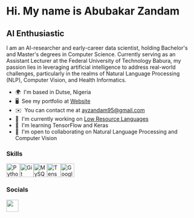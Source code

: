 Hi. My name is Abubakar Zandam
================================

AI Enthusiastic
---------------

I am an AI-researcher and early-career data scientist, holding Bachelor's and Master's degrees in Computer Science. Currently serving as an Assistant Lecturer at the Federal University of Technology Babura, my passion lies in leveraging artificial intelligence to address real-world challenges, particularly in the realms of Natural Language Processing (NLP), Computer Vision, and Health Informatics.

* 🌍  I'm based in Dutse, Nigeria
* 🖥️  See my portfolio at [Website](http://sites.google.com/view/zandamabubakar/)
* ✉️  You can contact me at [ayzandam95@gmail.com](mailto:ayzandam95@gmail.com)
* 🚀  I'm currently working on [Low Resource Languages](http://sites.google.com/view/zandamabubakar/project)
* 🧠  I'm learning TensorFlow and Keras
* 🤝  I'm open to collaborating on Natural Language Processing and Computer Vision

### Skills


<p align="left">
<a href="https://www.python.org/" target="_blank" rel="noreferrer"><img src="https://raw.githubusercontent.com/danielcranney/readme-generator/main/public/icons/skills/python-colored.svg" width="36" height="36" alt="Python" /></a><a href="https://git-scm.com/" target="_blank" rel="noreferrer"><img src="https://raw.githubusercontent.com/danielcranney/readme-generator/main/public/icons/skills/git-colored.svg" width="36" height="36" alt="Git" /></a><a href="https://www.mysql.com/" target="_blank" rel="noreferrer"><img src="https://raw.githubusercontent.com/danielcranney/readme-generator/main/public/icons/skills/mysql-colored.svg" width="36" height="36" alt="MySQL" /></a><a href="https://www.tensorflow.org/" target="_blank" rel="noreferrer"><img src="https://raw.githubusercontent.com/danielcranney/readme-generator/main/public/icons/skills/tensorflow-colored.svg" width="36" height="36" alt="TensorFlow" /></a><a href="https://cloud.google.com/" target="_blank" rel="noreferrer"><img src="https://raw.githubusercontent.com/danielcranney/readme-generator/main/public/icons/skills/googlecloud-colored.svg" width="36" height="36" alt="Google Cloud" /></a>
</p>


### Socials

<p align="left"> <a href="https://www.github.com/ayzandam " target="_blank" rel="noreferrer"> <picture> <source media="(prefers-color-scheme: dark)" srcset="https://raw.githubusercontent.com/danielcranney/readme-generator/main/public/icons/socials/github-dark.svg" /> <source media="(prefers-color-scheme: light)" srcset="https://raw.githubusercontent.com/danielcranney/readme-generator/main/public/icons/socials/github.svg" /> <img src="https://raw.githubusercontent.com/danielcranney/readme-generator/main/public/icons/socials/github.svg" width="32" height="32" /> </picture> </a></p>
